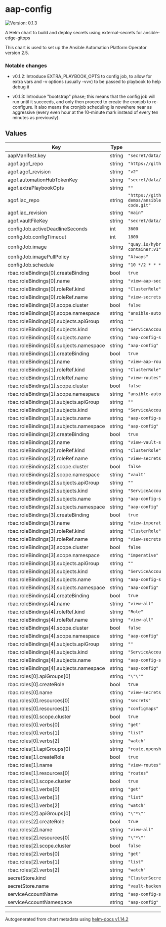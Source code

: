 # aap-config

![Version: 0.1.3](https://img.shields.io/badge/Version-0.1.3-informational?style=flat-square)

A Helm chart to build and deploy secrets using external-secrets for ansible-edge-gitops

This chart is used to set up the Ansible Automation Platform Operator version 2.5.

### Notable changes

* v0.1.2: Introduce EXTRA_PLAYBOOK_OPTS to config job, to allow for extra vars and
-v options (usually -vvv) to be passed to playbook to help debug it

* v0.1.3: Introduce "bootstrap" phase; this means that the config job will run until
it succeeds, and only then proceed to create the cronjob to re-configure. It also
means the cronjob scheduling is nowehere near as aggressive (every even hour at
the 10-minute mark instead of every ten minutes as previously).

## Values

| Key | Type | Default | Description |
|-----|------|---------|-------------|
| aapManifest.key | string | `"secret/data/hub/aap-manifest"` |  |
| agof.agof_repo | string | `"https://github.com/validatedpatterns/agof.git"` |  |
| agof.agof_revision | string | `"v2"` |  |
| agof.automationHubTokenKey | string | `"secret/data/hub/automation-hub-token"` |  |
| agof.extraPlaybookOpts | string | `""` |  |
| agof.iac_repo | string | `"https://github.com/validatedpatterns-demos/ansible-edge-gitops-hmi-config-as-code.git"` |  |
| agof.iac_revision | string | `"main"` |  |
| agof.vaultFileKey | string | `"secret/data/hub/agof-vault-file"` |  |
| configJob.activeDeadlineSeconds | int | `3600` |  |
| configJob.configTimeout | int | `1800` |  |
| configJob.image | string | `"quay.io/hybridcloudpatterns/imperative-container:v1"` |  |
| configJob.imagePullPolicy | string | `"Always"` |  |
| configJob.schedule | string | `"10 */2 * * *"` |  |
| rbac.roleBindings[0].createBinding | bool | `true` |  |
| rbac.roleBindings[0].name | string | `"view-aap-secrets-cms"` |  |
| rbac.roleBindings[0].roleRef.kind | string | `"ClusterRole"` |  |
| rbac.roleBindings[0].roleRef.name | string | `"view-secrets-cms"` |  |
| rbac.roleBindings[0].scope.cluster | bool | `false` |  |
| rbac.roleBindings[0].scope.namespace | string | `"ansible-automation-platform"` |  |
| rbac.roleBindings[0].subjects.apiGroup | string | `""` |  |
| rbac.roleBindings[0].subjects.kind | string | `"ServiceAccount"` |  |
| rbac.roleBindings[0].subjects.name | string | `"aap-config-sa"` |  |
| rbac.roleBindings[0].subjects.namespace | string | `"aap-config"` |  |
| rbac.roleBindings[1].createBinding | bool | `true` |  |
| rbac.roleBindings[1].name | string | `"view-aap-routes"` |  |
| rbac.roleBindings[1].roleRef.kind | string | `"ClusterRole"` |  |
| rbac.roleBindings[1].roleRef.name | string | `"view-routes"` |  |
| rbac.roleBindings[1].scope.cluster | bool | `false` |  |
| rbac.roleBindings[1].scope.namespace | string | `"ansible-automation-platform"` |  |
| rbac.roleBindings[1].subjects.apiGroup | string | `""` |  |
| rbac.roleBindings[1].subjects.kind | string | `"ServiceAccount"` |  |
| rbac.roleBindings[1].subjects.name | string | `"aap-config-sa"` |  |
| rbac.roleBindings[1].subjects.namespace | string | `"aap-config"` |  |
| rbac.roleBindings[2].createBinding | bool | `true` |  |
| rbac.roleBindings[2].name | string | `"view-vault-secrets-cms"` |  |
| rbac.roleBindings[2].roleRef.kind | string | `"ClusterRole"` |  |
| rbac.roleBindings[2].roleRef.name | string | `"view-secrets-cms"` |  |
| rbac.roleBindings[2].scope.cluster | bool | `false` |  |
| rbac.roleBindings[2].scope.namespace | string | `"vault"` |  |
| rbac.roleBindings[2].subjects.apiGroup | string | `""` |  |
| rbac.roleBindings[2].subjects.kind | string | `"ServiceAccount"` |  |
| rbac.roleBindings[2].subjects.name | string | `"aap-config-sa"` |  |
| rbac.roleBindings[2].subjects.namespace | string | `"aap-config"` |  |
| rbac.roleBindings[3].createBinding | bool | `true` |  |
| rbac.roleBindings[3].name | string | `"view-imperative-secrets-cms"` |  |
| rbac.roleBindings[3].roleRef.kind | string | `"ClusterRole"` |  |
| rbac.roleBindings[3].roleRef.name | string | `"view-secrets-cms"` |  |
| rbac.roleBindings[3].scope.cluster | bool | `false` |  |
| rbac.roleBindings[3].scope.namespace | string | `"imperative"` |  |
| rbac.roleBindings[3].subjects.apiGroup | string | `""` |  |
| rbac.roleBindings[3].subjects.kind | string | `"ServiceAccount"` |  |
| rbac.roleBindings[3].subjects.name | string | `"aap-config-sa"` |  |
| rbac.roleBindings[3].subjects.namespace | string | `"aap-config"` |  |
| rbac.roleBindings[4].createBinding | bool | `true` |  |
| rbac.roleBindings[4].name | string | `"view-all"` |  |
| rbac.roleBindings[4].roleRef.kind | string | `"Role"` |  |
| rbac.roleBindings[4].roleRef.name | string | `"view-all"` |  |
| rbac.roleBindings[4].scope.cluster | bool | `false` |  |
| rbac.roleBindings[4].scope.namespace | string | `"aap-config"` |  |
| rbac.roleBindings[4].subjects.apiGroup | string | `""` |  |
| rbac.roleBindings[4].subjects.kind | string | `"ServiceAccount"` |  |
| rbac.roleBindings[4].subjects.name | string | `"aap-config-sa"` |  |
| rbac.roleBindings[4].subjects.namespace | string | `"aap-config"` |  |
| rbac.roles[0].apiGroups[0] | string | `"\"\""` |  |
| rbac.roles[0].createRole | bool | `true` |  |
| rbac.roles[0].name | string | `"view-secrets-cms"` |  |
| rbac.roles[0].resources[0] | string | `"secrets"` |  |
| rbac.roles[0].resources[1] | string | `"configmaps"` |  |
| rbac.roles[0].scope.cluster | bool | `true` |  |
| rbac.roles[0].verbs[0] | string | `"get"` |  |
| rbac.roles[0].verbs[1] | string | `"list"` |  |
| rbac.roles[0].verbs[2] | string | `"watch"` |  |
| rbac.roles[1].apiGroups[0] | string | `"route.openshift.io"` |  |
| rbac.roles[1].createRole | bool | `true` |  |
| rbac.roles[1].name | string | `"view-routes"` |  |
| rbac.roles[1].resources[0] | string | `"routes"` |  |
| rbac.roles[1].scope.cluster | bool | `true` |  |
| rbac.roles[1].verbs[0] | string | `"get"` |  |
| rbac.roles[1].verbs[1] | string | `"list"` |  |
| rbac.roles[1].verbs[2] | string | `"watch"` |  |
| rbac.roles[2].apiGroups[0] | string | `"\"*\""` |  |
| rbac.roles[2].createRole | bool | `true` |  |
| rbac.roles[2].name | string | `"view-all"` |  |
| rbac.roles[2].resources[0] | string | `"\"*\""` |  |
| rbac.roles[2].scope.cluster | bool | `false` |  |
| rbac.roles[2].verbs[0] | string | `"get"` |  |
| rbac.roles[2].verbs[1] | string | `"list"` |  |
| rbac.roles[2].verbs[2] | string | `"watch"` |  |
| secretStore.kind | string | `"ClusterSecretStore"` |  |
| secretStore.name | string | `"vault-backend"` |  |
| serviceAccountName | string | `"aap-config-sa"` |  |
| serviceAccountNamespace | string | `"aap-config"` |  |

----------------------------------------------
Autogenerated from chart metadata using [helm-docs v1.14.2](https://github.com/norwoodj/helm-docs/releases/v1.14.2)
